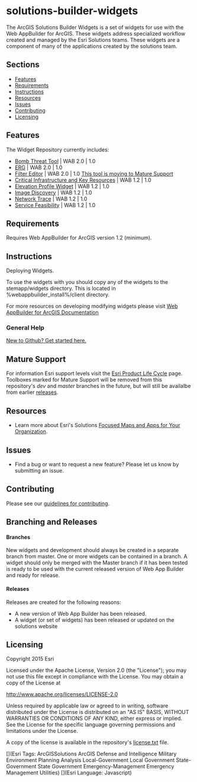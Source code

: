 # solutions-builder-widgets
The ArcGIS Solutions Builder Widgets is a set of widgets for use with the Web AppBuilder for ArcGIS. These widgets address specialized workflow created and managed by the Esri Solutions teams. These widgets are a component of many of the applications created by the solutions team.

## Sections

* [Features](#features)
* [Requirements](#requirements)
* [Instructions](#instructions)
* [Resources](#resources)
* [Issues](#issues)
* [Contributing](#contributing)
* [Licensing](#licensing)

## Features
The Widget Repository currently includes:

* [Bomb Threat Tool](./BombThreat/README.md) | WAB 2.0 | 1.0
* [ERG](./ERG/README.md) | WAB 2.0 | 1.0
* [Filter Editor](./FilterEditor/README.md) | WAB 2.0 | 1.0 [This tool is moving to Mature Support](#mature-support)
* [Critical Infrastructure and Key Resources](./CI_KR_Chart/README.md) | WAB 1.2 | 1.0
* [Elevation Profile Widget](./ElevationProfileTable/README.md) | WAB 1.2 | 1.0
* [Image Discovery](./ImageDiscovery/README.md) | WAB 1.2 | 1.0
* [Network Trace](./NetworkTrace/README.md) | WAB 1.2 | 1.0
* [Service Feasibility](./ServiceFeasibility/README.md) | WAB 1.2 | 1.0

## Requirements
Requires Web AppBuilder for ArcGIS version 1.2 (minimum).

## Instructions
Deploying Widgets.

To use the widgets with you should copy any of the widgets to the stemapp/widgets directory. This is located in %webappbuilder_install%/client directory.

For more resources on developing modifying widgets please visit
[Web AppBuilder for ArcGIS Documentation](http://doc.arcgis.com/en/web-appbuilder/)

### General Help
[New to Github? Get started here.](http://htmlpreview.github.com/?https://github.com/Esri/esri.github.com/blob/master/help/esri-getting-to-know-github.html)

## Mature Support
 For information Esri support levels visit the [Esri Product Life Cycle](http://support.esri.com/other-resources/product-life-cycle) page. Toolboxes marked for Mature Support will be removed from this repository's *dev* and *master* branches in the future, but will still be availalbe from earlier [releases](https://github.com/Esri/solutions-geoprocessing-toolbox/releases).
 
## Resources

* Learn more about Esri's Solutions [Focused Maps and Apps for Your Organization](http://solutions.arcgis.com/).

## Issues

* Find a bug or want to request a new feature?  Please let us know by submitting an issue.

## Contributing

Please see our [guidelines for contributing](http://github.com/Esri/solutions-webappbuilder-widgets/blob/master/CONTRIBUTING.md).

## Branching and Releases

#### Branches ####
New widgets and development should always be created in a separate branch from master. One or more widgets can be contained in a branch. A widget should only be merged with the Master branch if it has been tested is ready to be used with the current released version of Web App Builder and ready for release.
#### Releases ####
Releases are created for the following reasons:
- A new version of Web App Builder has been released.
- A widget (or set of widgets) has been released or updated on the solutions website


## Licensing

Copyright 2015 Esri

Licensed under the Apache License, Version 2.0 (the "License");
you may not use this file except in compliance with the License.
You may obtain a copy of the License at

   http://www.apache.org/licenses/LICENSE-2.0

Unless required by applicable law or agreed to in writing, software
distributed under the License is distributed on an "AS IS" BASIS,
WITHOUT WARRANTIES OR CONDITIONS OF ANY KIND, either express or implied.
See the License for the specific language governing permissions and
limitations under the License.

A copy of the license is available in the repository's
[license.txt](license.txt) file.

[](Esri Tags: ArcGISSolutions ArcGIS Defense and Intelligence Military Environment Planning Analysis Local-Government Local Government State-Government State Government Emergency-Management Emergency Management Utilities)
[](Esri Language: Javascript)
